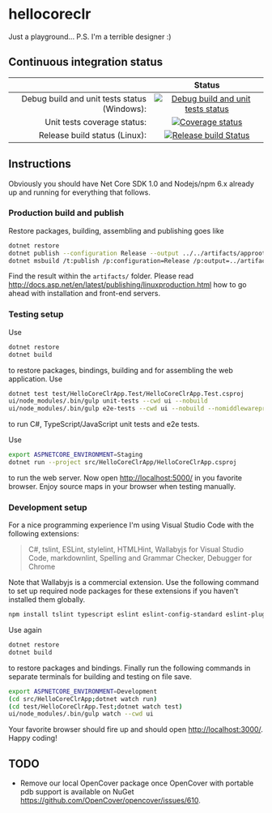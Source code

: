 # hellocoreclr

Just a playground...
P.S. I'm a terrible designer :)

## Continuous integration status

|  | Status |
| ---: | :---: |
| Debug build and unit tests status (Windows): | [![Debug build and unit tests status](https://ci.appveyor.com/api/projects/status/jpbt7swu8jaiuxa6/branch/master?svg=true)](https://ci.appveyor.com/project/jp7677/hellocoreclr/branch/master) |
| Unit tests coverage status: | [![Coverage status](https://codecov.io/gh/jp7677/hellocoreclr/branch/master/graph/badge.svg)](https://codecov.io/gh/jp7677/hellocoreclr) |
| Release build status (Linux): | [![Release build Status](https://travis-ci.org/jp7677/hellocoreclr.svg?branch=master)](https://travis-ci.org/jp7677/hellocoreclr) |

## Instructions

Obviously you should have Net Core SDK 1.0 and Nodejs/npm 6.x already up and running for everything that follows.

### Production build and publish

Restore packages, building, assembling and publishing goes like

```bash
dotnet restore
dotnet publish --configuration Release --output ../../artifacts/approot src/HelloCoreClrApp
dotnet msbuild /t:publish /p:configuration=Release /p:output=../artifacts/wwwroot ui
```

Find the result within the ```artifacts/``` folder. Please read <http://docs.asp.net/en/latest/publishing/linuxproduction.html> how to go ahead with installation and front-end servers.

### Testing setup

Use

```bash
dotnet restore
dotnet build
```

to restore packages, bindings, building and for assembling the web application. Use

```bash
dotnet test test/HelloCoreClrApp.Test/HelloCoreClrApp.Test.csproj
ui/node_modules/.bin/gulp unit-tests --cwd ui --nobuild
ui/node_modules/.bin/gulp e2e-tests --cwd ui --nobuild --nomiddlewareproxy
```

to run C#, TypeScript/JavaScript unit tests and e2e tests.

Use

```bash
export ASPNETCORE_ENVIRONMENT=Staging
dotnet run --project src/HelloCoreClrApp/HelloCoreClrApp.csproj
```

to run the web server. Now open <http://localhost:5000/> in you favorite browser. Enjoy source maps in your browser when testing manually.

### Development setup

For a nice programming experience I'm using Visual Studio Code with the following extensions:
> C#, tslint, ESLint, stylelint, HTMLHint, Wallabyjs for Visual Studio Code, markdownlint, Spelling and Grammar Checker, Debugger for Chrome

Note that Wallabyjs is a commercial extension.
Use the following command to set up required node packages for these extensions if you haven't installed them globally.

```bash
npm install tslint typescript eslint eslint-config-standard eslint-plugin-standard eslint-plugin-promise stylelint stylelint-config-standard htmlhint
```

Use again

```bash
dotnet restore
dotnet build
```

to restore packages and bindings. Finally run the following commands in separate terminals for building and testing on file save.

```bash
export ASPNETCORE_ENVIRONMENT=Development
(cd src/HelloCoreClrApp;dotnet watch run)
(cd test/HelloCoreClrApp.Test;dotnet watch test)
ui/node_modules/.bin/gulp watch --cwd ui
```

Your favorite browser should fire up and should open <http://localhost:3000/>. Happy coding!

## TODO

- Remove our local OpenCover package once OpenCover with portable pdb support is available on NuGet <https://github.com/OpenCover/opencover/issues/610>.
